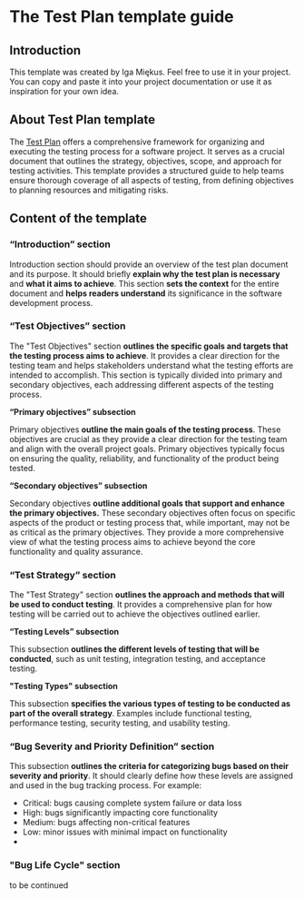 # The Test Plan template guide
## Introduction

This template was created by Iga Miękus. Feel free to use it in your project. You can copy and paste it into your project documentation or use it as inspiration for your own idea.


## About Test Plan template

The [Test Plan](https://github.com/imiekus/tech-doc-templates/blob/main/test_plan/template_TestPlan.md) offers a comprehensive framework for organizing and executing the testing process for a software project. It serves as a crucial document that outlines the strategy, objectives, scope, and approach for testing activities. This template provides a structured guide to help teams ensure thorough coverage of all aspects of testing, from defining objectives to planning resources and mitigating risks.

## Content of the template

### “Introduction” section

Introduction section should provide an overview of the test plan document and its purpose. It should briefly **explain why the test plan is necessary** and **what it aims to achieve**. This section **sets the context** for the entire document and **helps readers understand** its significance in the software development process.

### “Test Objectives” section

The "Test Objectives" section **outlines the specific goals and targets that the testing process aims to achieve**. It provides a clear direction for the testing team and helps stakeholders understand what the testing efforts are intended to accomplish. This section is typically divided into primary and secondary objectives, each addressing different aspects of the testing process.

**“Primary objectives” subsection**

Primary objectives **outline the main goals of the testing process**. These objectives are crucial as they provide a clear direction for the testing team and align with the overall project goals. Primary objectives typically focus on ensuring the quality, reliability, and functionality of the product being tested.

**“Secondary objectives” subsection**

Secondary objectives **outline  additional goals that support and enhance the primary objectives.** These secondary objectives often focus on specific aspects of the product or testing process that, while important, may not be as critical as the primary objectives. They provide a more comprehensive view of what the testing process aims to achieve beyond the core functionality and quality assurance.

### “Test Strategy” section

The "Test Strategy" section **outlines the approach and methods that will be used to conduct testing**. It provides a comprehensive plan for how testing will be carried out to achieve the objectives outlined earlier.

**“Testing Levels” subsection**

This subsection **outlines the different levels of testing that will be conducted**, such as unit testing, integration testing, and acceptance testing.

**"Testing Types" subsection**

This subsection **specifies the various types of testing to be conducted as part of the overall strategy**. Examples include functional testing, performance testing, security testing, and usability testing.

### “Bug Severity and Priority Definition” section

This subsection **outlines the criteria for categorizing bugs based on their severity and priority**. It should clearly define how these levels are assigned and used in the bug tracking process. For example:

- Critical: bugs causing complete system failure or data loss
- High: bugs significantly impacting core functionality
- Medium: bugs affecting non-critical features
- Low: minor issues with minimal impact on functionality
- 
 ### "Bug Life Cycle" section
 to be continued
